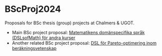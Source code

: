 # BScProj2024

Proposals for BSc thesis (group) projects at Chalmers &amp; UGOT. 

+ Main BSc project proposal: [Matematikens domänspecifika språk (DSLsofMath) för andra kurser](DSLsofMath_andra_kurser.md)
+ Another related BSc project proposal: [DSL för Pareto-optimering inom beräkningsvetenskap](OptiFun_BScProj_2024.md)
